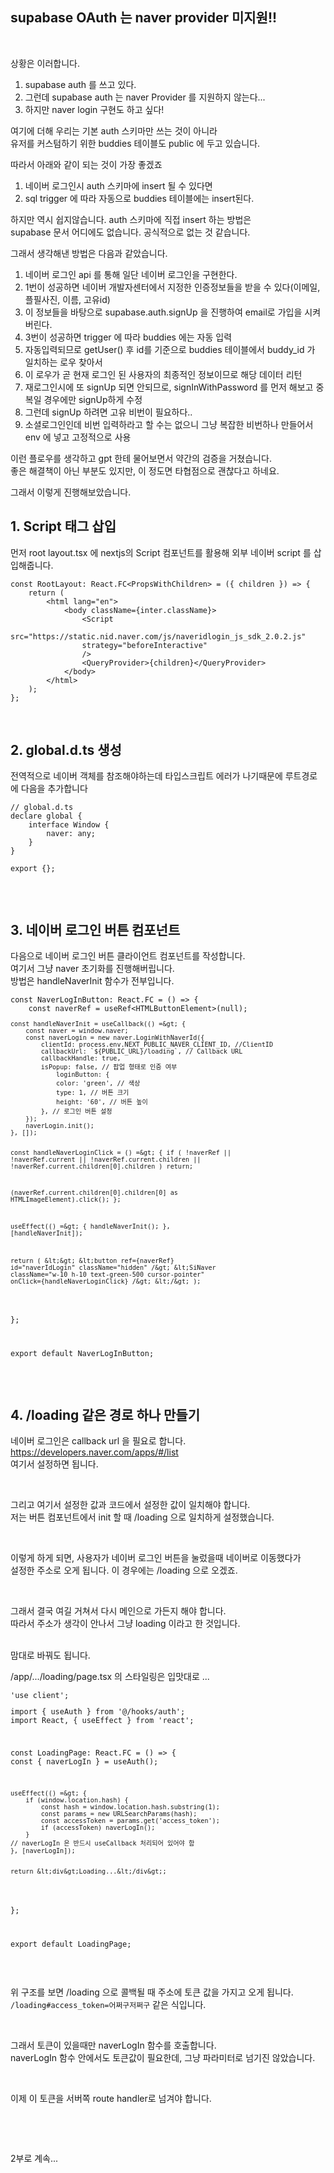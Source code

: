 <h2 data-ke-size="size26">supabase OAuth 는 naver provider 미지원!!</h2>
<p data-ke-size="size16">&nbsp;</p>
<p data-ke-size="size16">상황은 이러합니다.</p>
<ol style="list-style-type: decimal;" data-ke-list-type="decimal">
<li>supabase auth 를 쓰고 있다.</li>
<li>그런데 supabase auth 는 naver Provider 를 지원하지 않는다...</li>
<li>하지만 naver login 구현도 하고 싶다!</li>
</ol>
<p data-ke-size="size16">여기에 더해 우리는 기본 auth 스키마만 쓰는 것이 아니라<br />유저를 커스텀하기 위한 buddies 테이블도 public 에 두고 있습니다.</p>
<p data-ke-size="size16">따라서 아래와 같이 되는 것이 가장 좋겠죠</p>
<ol style="list-style-type: decimal;" data-ke-list-type="decimal">
<li>네이버 로그인시 auth 스키마에 insert 될 수 있다면</li>
<li>sql trigger 에 따라 자동으로 buddies 테이블에는 insert된다.</li>
</ol>
<p data-ke-size="size16">하지만 역시 쉽지않습니다. auth 스키마에 직접 insert 하는 방법은<br />supabase 문서 어디에도 없습니다. 공식적으로 없는 것 같습니다.</p>
<p data-ke-size="size16">그래서 생각해낸 방법은 다음과 같았습니다.</p>
<ol style="list-style-type: decimal;" data-ke-list-type="decimal">
<li>네이버 로그인 api 를 통해 일단 네이버 로그인을 구현한다.</li>
<li>1번이 성공하면 네이버 개발자센터에서 지정한 인증정보들을 받을 수 있다(이메일, 플필사진, 이름, 고유id)</li>
<li>이 정보들을 바탕으로 supabase.auth.signUp 을 진행하여 email로 가입을 시켜버린다.</li>
<li>3번이 성공하면 trigger 에 따라 buddies 에는 자동 입력</li>
<li>자동입력되므로 getUser() 후 id를 기준으로 buddies 테이블에서 buddy_id 가 일치하는 로우 찾아서</li>
<li>이 로우가 곧 현재 로그인 된 사용자의 최종적인 정보이므로 해당 데이터 리턴</li>
<li>재로그인시에 또 signUp 되면 안되므로, signInWithPassword 를 먼저 해보고 중복일 경우에만 signUp하게 수정</li>
<li>그런데 signUp 하려면 고유 비번이 필요하다..</li>
<li>소셜로그인인데 비번 입력하라고 할 수는 없으니 그냥 복잡한 비번하나 만들어서  env 에 넣고 고정적으로 사용</li>
</ol>
<p data-ke-size="size16">이런 플로우를 생각하고 gpt 한테 물어보면서 약간의 검증을 거쳤습니다.<br />좋은 해결책이 아닌 부분도 있지만, 이 정도면 타협점으로 괜찮다고 하네요.</p>
<p data-ke-size="size16">그래서 이렇게 진행해보았습니다.</p>
<h2 data-ke-size="size26">1. Script 태그 삽입</h2>
<p data-ke-size="size16">먼저 root layout.tsx 에 nextjs의 Script 컴포넌트를 활용해 외부 네이버 script 를 삽입해줍니다.</p>
<pre class="javascript"><code>const RootLayout: React.FC&lt;PropsWithChildren&gt; = ({ children }) =&gt; {
    return (
        &lt;html lang="en"&gt;
            &lt;body className={inter.className}&gt;
                &lt;Script
            src="https://static.nid.naver.com/js/naveridlogin_js_sdk_2.0.2.js"
                strategy="beforeInteractive"
                /&gt;
                &lt;QueryProvider&gt;{children}&lt;/QueryProvider&gt;
            &lt;/body&gt;
        &lt;/html&gt;
    );
};</code></pre>
<p data-ke-size="size16">&nbsp;</p>
<h2 data-ke-size="size26">2. global.d.ts 생성</h2>
<p data-ke-size="size16">전역적으로 네이버 객체를 참조해야하는데 타입스크립트 에러가 나기때문에 루트경로에 다음을 추가합니다</p>
<pre class="typescript"><code>// global.d.ts
declare global {
    interface Window {
        naver: any;
    }
}
<p>export {};</code></pre></p>
<p data-ke-size="size16">&nbsp;</p>
<h2 data-ke-size="size26">3. 네이버 로그인 버튼 컴포넌트</h2>
<p data-ke-size="size16">다음으로 네이버 로그인 버튼 클라이언트 컴포넌트를 작성합니다.<br />여기서 그냥 naver 초기화를 진행해버립니다.<br />방법은 handleNaverInit 함수가 전부입니다.</p>
<pre class="javascript"><code>const NaverLogInButton: React.FC = () =&gt; {
    const naverRef = useRef&lt;HTMLButtonElement&gt;(null);
<pre><code>const handleNaverInit = useCallback(() =&amp;gt; {
    const naver = window.naver;
    const naverLogin = new naver.LoginWithNaverId({
        clientId: process.env.NEXT_PUBLIC_NAVER_CLIENT_ID, //ClientID
        callbackUrl: `${PUBLIC_URL}/loading`, // Callback URL
        callbackHandle: true,
        isPopup: false, // 팝업 형태로 인증 여부
            loginButton: {
            color: 'green', // 색상
            type: 1, // 버튼 크기
            height: '60', // 버튼 높이
        }, // 로그인 버튼 설정
    });
    naverLogin.init();
}, []);


const handleNaverLoginClick = () =&amp;gt; {
    if (
    !naverRef ||
    !naverRef.current ||
    !naverRef.current.children ||
    !naverRef.current.children[0].children
    )
    return;

(naverRef.current.children[0].children[0] as HTMLImageElement).click();
};


useEffect(() =&amp;gt; {
    handleNaverInit();
}, [handleNaverInit]);

return (
    &amp;lt;&amp;gt;
        &amp;lt;button ref={naverRef} id=&quot;naverIdLogin&quot; className=&quot;hidden&quot; /&amp;gt;
        &amp;lt;SiNaver
            className=&quot;w-10 h-10 text-green-500 cursor-pointer&quot;
            onClick={handleNaverLoginClick}
        /&amp;gt;
    &amp;lt;/&amp;gt;
);
</code></pre>
<p>};</p>
<p>export default NaverLogInButton;</code></pre></p>
<p data-ke-size="size16">&nbsp;</p>
<h2 data-ke-size="size26">4. /loading 같은 경로 하나 만들기</h2>
<p data-ke-size="size16">네이버 로그인은 callback url 을 필요로 합니다.<br /><a href="https://developers.naver.com/apps/#/list">https://developers.naver.com/apps/#/list</a><br />여기서 설정하면 됩니다.</p>
<p data-ke-size="size16">&nbsp;</p>
<p data-ke-size="size16">그리고 여기서 설정한 값과 코드에서 설정한 값이 일치해야 합니다.<br />저는 버튼 컴포넌트에서 init 할 때 /loading 으로 일치하게 설정했습니다.</p>
<p data-ke-size="size16">&nbsp;</p>
<p data-ke-size="size16">이렇게 하게 되면, 사용자가 네이버 로그인 버튼을 눌렀을때 네이버로 이동했다가<br />설정한 주소로 오게 됩니다. 이 경우에는 /loading 으로 오겠죠.</p>
<p data-ke-size="size16">&nbsp;</p>
<p data-ke-size="size16">그래서 결국 여길 거쳐서 다시 메인으로 가든지 해야 합니다.<br />따라서 주소가 생각이 안나서 그냥 loading 이라고 한 것입니다.</p>
<p data-ke-size="size16"><br />맘대로 바꿔도 됩니다.</p>
<p data-ke-size="size16">/app/.../loading/page.tsx 의 스타일링은 입맛대로 ...</p>
<pre class="javascript"><code>'use client';
<p>import { useAuth } from '@/hooks/auth';
import React, { useEffect } from 'react';</p>
<p>const LoadingPage: React.FC = () =&gt; {
const { naverLogIn } = useAuth();</p>
<pre><code>useEffect(() =&amp;gt; {
    if (window.location.hash) {
        const hash = window.location.hash.substring(1);
        const params = new URLSearchParams(hash);
        const accessToken = params.get('access_token');
        if (accessToken) naverLogIn();
    }
// naverLogIn 은 반드시 useCallback 처리되어 있어야 함
}, [naverLogIn]);

return &amp;lt;div&amp;gt;Loading...&amp;lt;/div&amp;gt;;
</code></pre>
<p>};</p>
<p>export default LoadingPage;</code></pre></p>
<p data-ke-size="size16">&nbsp;</p>
<p data-ke-size="size16">위 구조를 보면 /loading 으로 콜백될 때 주소에 토큰 값을 가지고 오게 됩니다.<br /><code>/loading#access_token=어쩌구저쩌구</code> 같은 식입니다.</p>
<p data-ke-size="size16">&nbsp;</p>
<p data-ke-size="size16">그래서 토큰이 있을때만 naverLogIn 함수를 호출합니다.<br />naverLogIn 함수 안에서도 토큰값이 필요한데, 그냥 파라미터로 넘기진 않았습니다.</p>
<p data-ke-size="size16">&nbsp;</p>
<p data-ke-size="size16">이제 이 토큰을 서버쪽 route handler로 넘겨야 합니다.</p>
<p data-ke-size="size16">&nbsp;</p>
<p data-ke-size="size16">&nbsp;</p>
<p data-ke-size="size16">2부로 계속...</p>